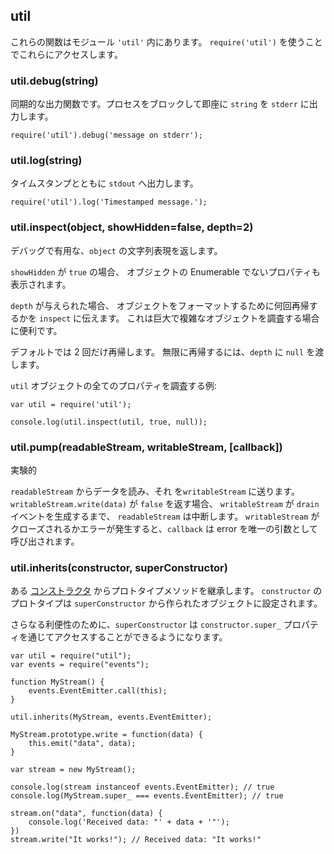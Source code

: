 ## util

<!--

These functions are in the module `'util'`. Use `require('util')` to access
them.

-->
これらの関数はモジュール `'util'` 内にあります。
`require('util')` を使うことでこれらにアクセスします。


### util.debug(string)

<!--

A synchronous output function. Will block the process and
output `string` immediately to `stderr`.

-->
同期的な出力関数です。プロセスをブロックして即座に `string` を `stderr` に出力します。

    require('util').debug('message on stderr');


### util.log(string)

<!--

Output with timestamp on `stdout`.

-->
タイムスタンプとともに `stdout` へ出力します。

    require('util').log('Timestamped message.');


### util.inspect(object, showHidden=false, depth=2)

<!--

Return a string representation of `object`, which is useful for debugging.

-->
デバッグで有用な、`object` の文字列表現を返します。

<!--

If `showHidden` is `true`, then the object's non-enumerable properties will be
shown too.

-->
`showHidden` が `true` の場合、
オブジェクトの Enumerable でないプロパティも表示されます。

<!--

If `depth` is provided, it tells `inspect` how many times to recurse while
formatting the object. This is useful for inspecting large complicated objects.

-->
`depth` が与えられた場合、
オブジェクトをフォーマットするために何回再帰するかを `inspect` に伝えます。
これは巨大で複雑なオブジェクトを調査する場合に便利です。

<!--

The default is to only recurse twice.  To make it recurse indefinitely, pass
in `null` for `depth`.

-->
デフォルトでは 2 回だけ再帰します。
無限に再帰するには、`depth` に `null` を渡します。


<!--

Example of inspecting all properties of the `util` object:

-->
`util` オブジェクトの全てのプロパティを調査する例:

    var util = require('util');

    console.log(util.inspect(util, true, null));


### util.pump(readableStream, writableStream, [callback])

<!--

Experimental

-->
実験的

<!--

Read the data from `readableStream` and send it to the `writableStream`.
When `writableStream.write(data)` returns `false` `readableStream` will be
paused until the `drain` event occurs on the `writableStream`. `callback` gets
an error as its only argument and is called when `writableStream` is closed or
when an error occurs.

-->
`readableStream` からデータを読み、それ を`writableStream` に送ります。
`writableStream.write(data)` が `false` を返す場合、
`writableStream` が `drain` イベントを生成するまで、
`readableStream` は中断します。
`writableStream` がクローズされるかエラーが発生すると、`callback` は error を唯一の引数として呼び出されます。


### util.inherits(constructor, superConstructor)

<!--

Inherit the prototype methods from one
[constructor](https://developer.mozilla.org/en/JavaScript/Reference/Global_Objects/Object/constructor)
into another.  The prototype of `constructor` will be set to a new
object created from `superConstructor`.

-->
ある
[コンストラクタ](https://developer.mozilla.org/en/JavaScript/Reference/Global_Objects/Object/constructor)
からプロトタイプメソッドを継承します。
`constructor` のプロトタイプは `superConstructor` から作られたオブジェクトに設定されます。

<!--

As an additional convenience, `superConstructor` will be accessible
through the `constructor.super_` property.

-->
さらなる利便性のために、`superConstructor` は `constructor.super_`
プロパティを通じてアクセスすることができるようになります。

    var util = require("util");
    var events = require("events");

    function MyStream() {
        events.EventEmitter.call(this);
    }

    util.inherits(MyStream, events.EventEmitter);

    MyStream.prototype.write = function(data) {
        this.emit("data", data);
    }

    var stream = new MyStream();

    console.log(stream instanceof events.EventEmitter); // true
    console.log(MyStream.super_ === events.EventEmitter); // true

    stream.on("data", function(data) {
        console.log('Received data: "' + data + '"');
    })
    stream.write("It works!"); // Received data: "It works!"
